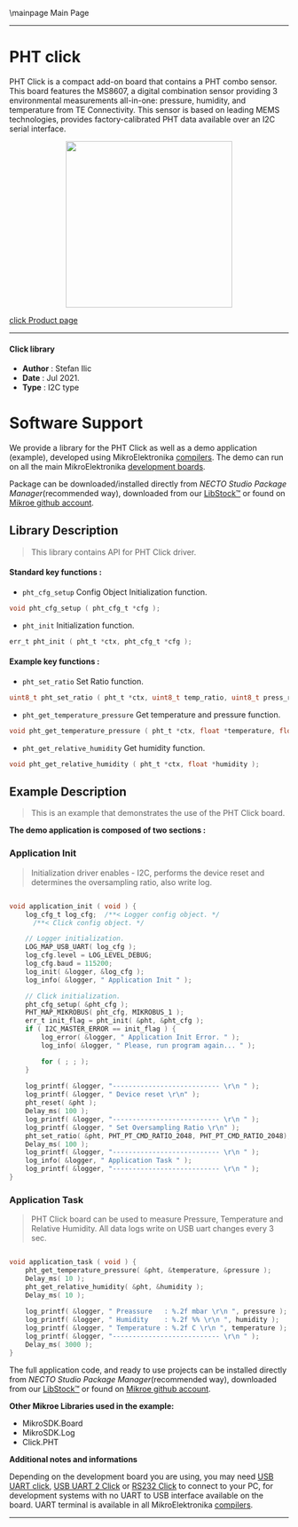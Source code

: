 \mainpage Main Page

---
# PHT click

PHT Click is a compact add-on board that contains a PHT combo sensor. This board features the MS8607, a digital combination sensor providing 3 environmental measurements all-in-one: pressure, humidity, and temperature from TE Connectivity. This sensor is based on leading MEMS technologies, provides factory-calibrated PHT data available over an I2C serial interface.

<p align="center">
  <img src="https://download.mikroe.com/images/click_for_ide/pht_click.png" height=300px>
</p>

[click Product page](https://www.mikroe.com/pht-click)

---


#### Click library

- **Author**        : Stefan Ilic
- **Date**          : Jul 2021.
- **Type**          : I2C type


# Software Support

We provide a library for the PHT Click
as well as a demo application (example), developed using MikroElektronika
[compilers](https://www.mikroe.com/necto-studio).
The demo can run on all the main MikroElektronika [development boards](https://www.mikroe.com/development-boards).

Package can be downloaded/installed directly from *NECTO Studio Package Manager*(recommended way), downloaded from our [LibStock&trade;](https://libstock.mikroe.com) or found on [Mikroe github account](https://github.com/MikroElektronika/mikrosdk_click_v2/tree/master/clicks).

## Library Description

> This library contains API for PHT Click driver.

#### Standard key functions :

- `pht_cfg_setup` Config Object Initialization function.
```c
void pht_cfg_setup ( pht_cfg_t *cfg );
```

- `pht_init` Initialization function.
```c
err_t pht_init ( pht_t *ctx, pht_cfg_t *cfg );
```

#### Example key functions :

- `pht_set_ratio` Set Ratio function.
```c
uint8_t pht_set_ratio ( pht_t *ctx, uint8_t temp_ratio, uint8_t press_ratio );
```

- `pht_get_temperature_pressure` Get temperature and pressure function.
```c
void pht_get_temperature_pressure ( pht_t *ctx, float *temperature, float *pressure );
```

- `pht_get_relative_humidity` Get humidity function.
```c
void pht_get_relative_humidity ( pht_t *ctx, float *humidity );
```

## Example Description

> This is an example that demonstrates the use of the PHT Click board.

**The demo application is composed of two sections :**

### Application Init

> Initialization driver enables - I2C,  performs the device reset and determines the oversampling ratio,  also write log.

```c

void application_init ( void ) {
    log_cfg_t log_cfg;  /**< Logger config object. */
      /**< Click config object. */

    // Logger initialization.
    LOG_MAP_USB_UART( log_cfg );
    log_cfg.level = LOG_LEVEL_DEBUG;
    log_cfg.baud = 115200;
    log_init( &logger, &log_cfg );
    log_info( &logger, " Application Init " );

    // Click initialization.
    pht_cfg_setup( &pht_cfg );
    PHT_MAP_MIKROBUS( pht_cfg, MIKROBUS_1 );
    err_t init_flag = pht_init( &pht, &pht_cfg );
    if ( I2C_MASTER_ERROR == init_flag ) {
        log_error( &logger, " Application Init Error. " );
        log_info( &logger, " Please, run program again... " );

        for ( ; ; );
    }
    
    log_printf( &logger, "--------------------------- \r\n " );
    log_printf( &logger, " Device reset \r\n" );
    pht_reset( &pht );
    Delay_ms( 100 );
    log_printf( &logger, "--------------------------- \r\n " );
    log_printf( &logger, " Set Oversampling Ratio \r\n" );
    pht_set_ratio( &pht, PHT_PT_CMD_RATIO_2048, PHT_PT_CMD_RATIO_2048);
    Delay_ms( 100 );
    log_printf( &logger, "--------------------------- \r\n " );
    log_info( &logger, " Application Task " );
    log_printf( &logger, "--------------------------- \r\n " );
}

```

### Application Task

> PHT Click board can be used to measure Pressure, Temperature  and Relative Humidity. All data logs write on USB uart changes every 3 sec.

```c

void application_task ( void ) {
    pht_get_temperature_pressure( &pht, &temperature, &pressure );
    Delay_ms( 10 );
    pht_get_relative_humidity( &pht, &humidity );
    Delay_ms( 10 );
    
    log_printf( &logger, " Preassure   : %.2f mbar \r\n ", pressure );
    log_printf( &logger, " Humidity    : %.2f %% \r\n ", humidity );
    log_printf( &logger, " Temperature : %.2f C \r\n ", temperature );
    log_printf( &logger, "--------------------------- \r\n " );
    Delay_ms( 3000 );
}

```


The full application code, and ready to use projects can be installed directly from *NECTO Studio Package Manager*(recommended way), downloaded from our [LibStock&trade;](https://libstock.mikroe.com) or found on [Mikroe github account](https://github.com/MikroElektronika/mikrosdk_click_v2/tree/master/clicks).

**Other Mikroe Libraries used in the example:**

- MikroSDK.Board
- MikroSDK.Log
- Click.PHT

**Additional notes and informations**

Depending on the development board you are using, you may need
[USB UART click](https://www.mikroe.com/usb-uart-click),
[USB UART 2 Click](https://www.mikroe.com/usb-uart-2-click) or
[RS232 Click](https://www.mikroe.com/rs232-click) to connect to your PC, for
development systems with no UART to USB interface available on the board. UART
terminal is available in all MikroElektronika
[compilers](https://shop.mikroe.com/compilers).

---
